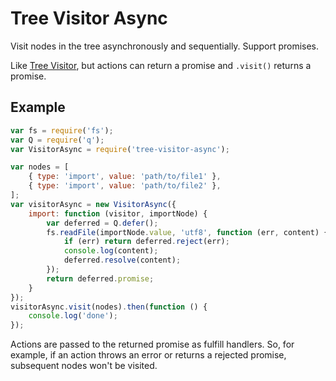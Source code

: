 # Tree Visitor Async

Visit nodes in the tree asynchronously and sequentially. Support promises.

Like [Tree Visitor](https://github.com/curvedmark/tree-visitor), but actions can return a promise and `.visit()` returns a promise.

## Example

```javascript
var fs = require('fs');
var Q = require('q');
var VisitorAsync = require('tree-visitor-async');

var nodes = [
	{ type: 'import', value: 'path/to/file1' },
	{ type: 'import', value: 'path/to/file2' },
];
var visitorAsync = new VisitorAsync({
	import: function (visitor, importNode) {
		var deferred = Q.defer();
		fs.readFile(importNode.value, 'utf8', function (err, content) {
			if (err) return deferred.reject(err);
			console.log(content);
			deferred.resolve(content);
		});
		return deferred.promise;
	}
});
visitorAsync.visit(nodes).then(function () {
	console.log('done');
});
```

Actions are passed to the returned promise as fulfill handlers. So, for example, if an action throws an error or returns a rejected promise, subsequent nodes won't be visited.